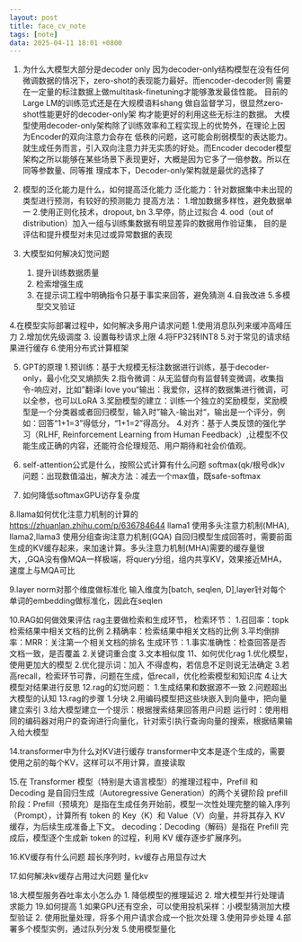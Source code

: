 ```yaml
---
layout: post
title: face_cv_note
tags: [note]
data: 2025-04-11 18:01 +0800
---
```

1. 为什么大模型大部分是decoder only
因为decoder-only结构模型在没有任何微调数据的情况下，zero-shot的表现能力最好。而encoder-decoder则
需要在一定量的标注数据上做multitask-finetuning才能够激发最佳性能。
目前的Large LM的训练范式还是在大规模语料shang 做自监督学习，很显然zero-shot性能更好的decoder-only架
构才能更好的利用这些无标注的数据。
大模型使用decoder-only架构除了训练效率和工程实现上的优势外，在理论上因为Encoder的双向注意力会存在
低秩的问题，这可能会削弱模型的表达能力。就生成任务而言，引入双向注意力并无实质的好处。而Encoder
decoder模型架构之所以能够在某些场景下表现更好，大概是因为它多了一倍参数。所以在同等参数量、同等推
理成本下，Decoder-only架构就是最优的选择了

2. 模型的泛化能力是什么，如何提高泛化能力
泛化能力：针对数据集中未出现的类型进行预测，有较好的预测能力
提高方法：
	1.增加数据多样性，避免数据单一
	2.使用正则化技术，dropout, bn
	3.早停，防止过拟合
	4. ood（out of distribution）加入一组与训练集数据有明显差异的数据用作验证集， 目的是评估和提升模型对未见过或异常数据的表现

3. 大模型如何解决幻觉问题
	1. 提升训练数据质量
	2. 检索增强生成
	3. 在提示词工程中明确指令只基于事实来回答，避免猜测
	4.自我改进
	5.多模型交叉验证

4.在模型实际部署过程中，如何解决多用户请求问题
	1.使用消息队列来缓冲高峰压力
	2.增加优先级调度
	3. 设置每秒请求上限
	4.将FP32转INT8
	5.对于常见的请求结果进行缓存
	6.使用分布式计算框架

5. GPT的原理
	1.预训练：基于大规模无标注数据进行训练，基于decoder-only，最小化交叉熵损失
	2.指令微调：从无监督向有监督转变微调，收集指令-响应对，比如”翻译i love you“输出：我爱你，这样的数据集进行微调，可以全参，也可以LoRA
	3.奖励模型的建立：训练一个独立的奖励模型，奖励模型是一个分类器或者回归模型，输入时”输入-输出对“，输出是一个评分，例如：回答“1+1=3”得低分，“1+1=2”得高分。
	4.对齐：基于人类反馈的强化学习（RLHF, Reinforcement Learning from Human Feedback）,让模型不仅能生成正确的内容，还能符合伦理规范、用户期待和社会价值观。

6. self-attention公式是什么，按照公式计算有什么问题
	softmax(qk/根号dk)v
	问题：出现数值溢出，解决方法：减去一个max值，既safe-softmax
7. 如何降低softmaxGPU访存复杂度

8.llama如何优化注意力机制的计算的
https://zhuanlan.zhihu.com/p/636784644
llama1 使用多头注意力机制(MHA), llama2,llama3 使用分组查询注意力机制(GQA)
自回归模型生成回答时，需要前面生成的KV缓存起来，来加速计算。多头注意力机制(MHA)需要的缓存量很大，,GQA没有像MQA一样极端，将query分组，组内共享KV，效果接近MHA，速度上与MQA可比

9.layer norm对那个维度做标准化
输入维度为[batch, seqlen, D],layer针对每个单词的embedding做标准化，因此在seqlen

10.RAG如何做效果评估
	rag主要做检索和生成环节，
		检索环节：
			1.召回率：topk检索结果中相关文档的比例
			2.精确率：检索结果中相关文档的比例
			3.平均倒排率：MRR：关注第一个相关文档的排名
		生成环节：1.事实准确性：检查回答是否文档一致，是否覆盖
			2.关键词重合度
			3.文本相似度
11、如何优化rag
	1.优化模型，使用更加大的模型
	2.优化提示词：加入 不得虚构，若信息不足则说无法确定
	3.若高recall，检索环节可靠，问题在生成，低recall，优化检索模型和知识库
	4.让大模型对结果进行反思
12.rag的幻觉问题：
	1.生成结果和数据源不一致
	2.问题超出大模型的认知
13.rag的步骤
	1.分块
	2.用编码模型把这些块嵌入到向量中，把向量建立索引
	3.给大模型建立一个提示：根据搜索结果回答用户问题
	运行时：使用相同的编码器对用户的查询进行向量化，针对索引执行查询向量的搜索，根据结果输入给大模型

14.transformer中为什么对KV进行缓存
transformer中文本是逐个生成的，需要使用之前的每个KV，这样可以不用计算，直接读取

15.在 Transformer 模型（特别是大语言模型）的推理过程中，Prefill 和 Decoding 是自回归生成（Autoregressive Generation）的两个关键阶段
	prefill阶段：Prefill（预填充）是指在生成任务开始前，模型一次性处理完整的输入序列（Prompt），计算所有 token 的 Key（K）和 Value（V）向量，并将其存入 KV 缓存，为后续生成准备上下文。
	decoding：Decoding（解码）是指在 Prefill 完成后，模型逐个生成新 token 的过程，利用 KV 缓存逐步扩展序列。

16.KV缓存有什么问题
	超长序列时，kv缓存占用显存过大

17.如何解决kv缓存占用过大问题
	量化kv

18.大模型服务吞吐率太小怎么办
	1. 降低模型的推理延迟
	2. 增大模型并行处理请求能力
19.如何提高
	1.如果GPU还有空余，可以使用投机采样：小模型猜测加大模型验证
	2. 使用批量处理，将多个用户请求合成一个批次处理
	3.使用异步处理
	4.部署多个模型实例，通过队列分发
	5.使用模型量化